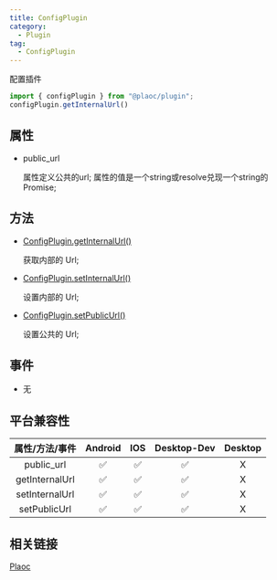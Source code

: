 ```yaml
---
title: ConfigPlugin
category:
  - Plugin
tag:
  - ConfigPlugin
---
```


配置插件

```js
import { configPlugin } from "@plaoc/plugin";
configPlugin.getInternalUrl()
```

## 属性

  - public_url

    属性定义公共的url;
    属性的值是一个string或resolve兑现一个string的Promise;

## 方法

  - [ConfigPlugin.getInternalUrl()]()

    获取内部的 Url;

  - [ConfigPlugin.setInternalUrl()]()

    设置内部的 Url;

  - [ConfigPlugin.setPublicUrl()]()

    设置公共的 Url;

## 事件

  - 无


## 平台兼容性

| 属性/方法/事件    | Android | IOS | Desktop-Dev | Desktop |
|:---------------:|:-------:|:---:|:-----------:|:-------:|
| public_url      | ✅      | ✅   | ✅          | X       |
| getInternalUrl  | ✅      | ✅   | ✅          | X       |
| setInternalUrl  | ✅      | ✅   | ✅          | X       |
| setPublicUrl    | ✅      | ✅   | ✅          | X       |

## 相关链接
[Plaoc](../../)


